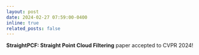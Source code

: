 ```yaml
---
layout: post
date: 2024-02-27 07:59:00-0400
inline: true
related_posts: false
---
```


**StraightPCF: Straight Point Cloud Filtering** paper accepted to CVPR 2024!